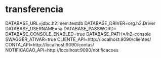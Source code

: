 # transferencia

DATABASE_URL=jdbc:h2:mem:testdb
DATABASE_DRIVER=org.h2.Driver
DATABASE_USERNAME=sa
DATABASE_PASSWORD= 
DATABASE_CONSOLE_ENABLED=true
DATABASE_PATH=/h2-console
SWAGGER_ATIVAR=true
CLIENTE_API=http://localhost:9090/clientes/
CONTA_API=http://localhost:9090/contas/
NOTIFICACAO_API=http://localhost:9090/notificacoes
